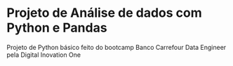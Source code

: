 # Projeto de Análise de dados com Python e Pandas
 Projeto de Python básico  feito  do bootcamp Banco Carrefour Data Engineer pela Digital Inovation One
